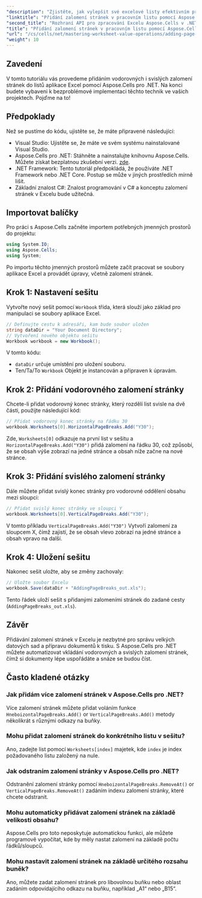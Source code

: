 ```yaml
---
"description": "Zjistěte, jak vylepšit své excelové listy efektivním přidáním vodorovných a svislých zalomení stránek pomocí Aspose.Cells pro .NET. Tato komplexní příručka vás provede nezbytnými kroky nastavení a kódování."
"linktitle": "Přidání zalomení stránek v pracovním listu pomocí Aspose.Cells"
"second_title": "Rozhraní API pro zpracování Excelu Aspose.Cells v .NET"
"title": "Přidání zalomení stránek v pracovním listu pomocí Aspose.Cells"
"url": "/cs/cells/net/mastering-worksheet-value-operations/adding-page-breaks/"
"weight": 10
---
```


## Zavedení

V tomto tutoriálu vás provedeme přidáním vodorovných i svislých zalomení stránek do listů aplikace Excel pomocí Aspose.Cells pro .NET. Na konci budete vybaveni k bezproblémové implementaci těchto technik ve vašich projektech. Pojďme na to!

## Předpoklady
Než se pustíme do kódu, ujistěte se, že máte připravené následující:
- Visual Studio: Ujistěte se, že máte ve svém systému nainstalované Visual Studio.
- Aspose.Cells pro .NET: Stáhněte a nainstalujte knihovnu Aspose.Cells. Můžete získat bezplatnou zkušební verzi. [zde](https://releases.aspose.com/cells/net/).
- .NET Framework: Tento tutoriál předpokládá, že používáte .NET Framework nebo .NET Core. Postup se může v jiných prostředích mírně lišit.
- Základní znalost C#: Znalost programování v C# a konceptu zalomení stránek v Excelu bude užitečná.

## Importovat balíčky
Pro práci s Aspose.Cells začněte importem potřebných jmenných prostorů do projektu:

```csharp
using System.IO;
using Aspose.Cells;
using System;
```

Po importu těchto jmenných prostorů můžete začít pracovat se soubory aplikace Excel a provádět úpravy, včetně zalomení stránek.

## Krok 1: Nastavení sešitu
Vytvořte nový sešit pomocí `Workbook` třída, která slouží jako základ pro manipulaci se soubory aplikace Excel.

```csharp
// Definujte cestu k adresáři, kam bude soubor uložen
string dataDir = "Your Document Directory";
// Vytvoření nového objektu sešitu
Workbook workbook = new Workbook();
```
V tomto kódu:
- `dataDir` určuje umístění pro uložení souboru.
- Ten/Ta/To `Workbook` Objekt je instancován a připraven k úpravám.

## Krok 2: Přidání vodorovného zalomení stránky
Chcete-li přidat vodorovný konec stránky, který rozdělí list svisle na dvě části, použijte následující kód:

```csharp
// Přidat vodorovný konec stránky na řádku 30
workbook.Worksheets[0].HorizontalPageBreaks.Add("Y30");
```
Zde, `Worksheets[0]` odkazuje na první list v sešitu a `HorizontalPageBreaks.Add("Y30")` přidá zalomení na řádku 30, což způsobí, že se obsah výše zobrazí na jedné stránce a obsah níže začne na nové stránce.

## Krok 3: Přidání svislého zalomení stránky
Dále můžete přidat svislý konec stránky pro vodorovné oddělení obsahu mezi sloupci:

```csharp
// Přidat svislý konec stránky ve sloupci Y
workbook.Worksheets[0].VerticalPageBreaks.Add("Y30");
```
V tomto příkladu `VerticalPageBreaks.Add("Y30")` Vytvoří zalomení za sloupcem X, čímž zajistí, že se obsah vlevo zobrazí na jedné stránce a obsah vpravo na další.

## Krok 4: Uložení sešitu
Nakonec sešit uložte, aby se změny zachovaly:

```csharp
// Uložte soubor Excelu
workbook.Save(dataDir + "AddingPageBreaks_out.xls");
```
Tento řádek uloží sešit s přidanými zalomeními stránek do zadané cesty (`AddingPageBreaks_out.xls`).

## Závěr
Přidávání zalomení stránek v Excelu je nezbytné pro správu velkých datových sad a přípravu dokumentů k tisku. S Aspose.Cells pro .NET můžete automatizovat vkládání vodorovných a svislých zalomení stránek, čímž si dokumenty lépe uspořádáte a snáze se budou číst.

## Často kladené otázky

### Jak přidám více zalomení stránek v Aspose.Cells pro .NET?
Více zalomení stránek můžete přidat voláním funkce `HneboizontalPageBreaks.Add()` or `VerticalPageBreaks.Add()` metody několikrát s různými odkazy na buňky.

### Mohu přidat zalomení stránek do konkrétního listu v sešitu?
Ano, zadejte list pomocí `Worksheets[index]` majetek, kde `index` je index požadovaného listu založený na nule.

### Jak odstraním zalomení stránky v Aspose.Cells pro .NET?
Odstranění zalomení stránky pomocí `HneboizontalPageBreaks.RemoveAt()` or `VerticalPageBreaks.RemoveAt()` zadáním indexu zalomení stránky, které chcete odstranit.

### Mohu automaticky přidávat zalomení stránek na základě velikosti obsahu?
Aspose.Cells pro toto neposkytuje automatickou funkci, ale můžete programově vypočítat, kde by měly nastat zalomení na základě počtu řádků/sloupců.

### Mohu nastavit zalomení stránek na základě určitého rozsahu buněk?
Ano, můžete zadat zalomení stránek pro libovolnou buňku nebo oblast zadáním odpovídajícího odkazu na buňku, například „A1“ nebo „B15“.